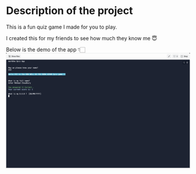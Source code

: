 # Description of the project

This is a fun quiz game I made for you to play. 

I created this for my friends to see how much they know me 😇

Below is the demo of the app 👇🏻
![markOne Quiz App image](markOne%20Quiz%20App%20image.PNG)